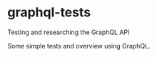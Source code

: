 # graphql-tests
Testing and researching the GraphQL API

Some simple tests and overview using GraphQL. 
